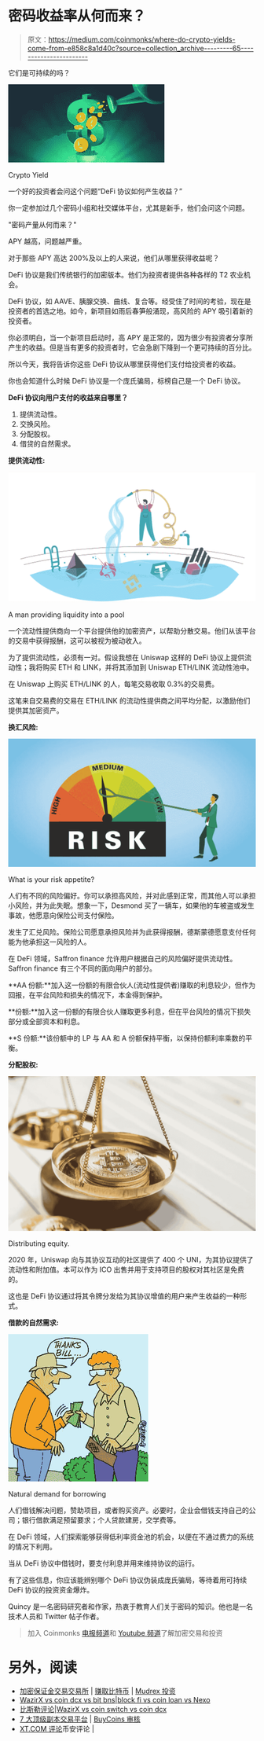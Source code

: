 # 密码收益率从何而来？

> 原文：<https://medium.com/coinmonks/where-do-crypto-yields-come-from-e858c8a1d40c?source=collection_archive---------65----------------------->

它们是可持续的吗？

![](img/b3a83b1d83fb96c35d2cc2b79c0d81c3.png)

Crypto Yield

一个好的投资者会问这个问题“DeFi 协议如何产生收益？”

你一定参加过几个密码小组和社交媒体平台，尤其是新手，他们会问这个问题。

"密码产量从何而来？"

APY 越高，问题越严重。

对于那些 APY 高达 200%及以上的人来说，他们从哪里获得收益呢？

DeFi 协议是我们传统银行的加密版本。他们为投资者提供各种各样的 T2 农业机会。

DeFi 协议，如 AAVE、胰腺交换、曲线、复合等。经受住了时间的考验，现在是投资者的首选之地。如今，新项目如雨后春笋般涌现，高风险的 APY 吸引着新的投资者。

你必须明白，当一个新项目启动时，高 APY 是正常的，因为很少有投资者分享所产生的收益。但是当有更多的投资者时，它会急剧下降到一个更可持续的百分比。

所以今天，我将告诉你这些 DeFi 协议从哪里获得他们支付给投资者的收益。

你也会知道什么时候 DeFi 协议是一个庞氏骗局，标榜自己是一个 DeFi 协议。

**DeFi 协议向用户支付的收益来自哪里？**

1.  提供流动性。
2.  交换风险。
3.  分配股权。
4.  借贷的自然需求。

**提供流动性:**

![](img/284cfc872cb2edc62ac5db47e2bdafd9.png)

A man providing liquidity into a pool

一个流动性提供商向一个平台提供他的加密资产，以帮助分散交易。他们从该平台的交易中获得报酬，这可以被视为被动收入。

为了提供流动性，必须有一对。假设我想在 Uniswap 这样的 DeFi 协议上提供流动性；我将购买 ETH 和 LINK，并将其添加到 Uniswap ETH/LINK 流动性池中。

在 Uniswap 上购买 ETH/LINK 的人，每笔交易收取 0.3%的交易费。

这笔来自交易费的交易在 ETH/LINK 的流动性提供商之间平均分配，以激励他们提供其加密资产。

**换汇风险:**

![](img/916574c30efcd1b966e18e8f5735c07c.png)

What is your risk appetite?

人们有不同的风险偏好。你可以承担高风险，并对此感到正常，而其他人可以承担小风险，并为此失眠。想象一下，Desmond 买了一辆车，如果他的车被盗或发生事故，他愿意向保险公司支付保险。

发生了汇兑风险。保险公司愿意承担风险并为此获得报酬，德斯蒙德愿意支付任何能为他承担这一风险的人。

在 DeFi 领域，Saffron finance 允许用户根据自己的风险偏好提供流动性。Saffron finance 有三个不同的面向用户的部分。

**AA 份额:**加入这一份额的有限合伙人(流动性提供者)赚取的利息较少，但作为回报，在平台风险和损失的情况下，本金得到保护。

**份额:**加入这一份额的有限合伙人赚取更多利息，但在平台风险的情况下损失部分或全部资本和利息。

**S 份额:**该份额中的 LP 与 AA 和 A 份额保持平衡，以保持份额利率乘数的平衡。

**分配股权:**

![](img/377987f6c3d245e4d47770d071e68c28.png)

Distributing equity.

2020 年，Uniswap 向与其协议互动的社区提供了 400 个 UNI，为其协议提供了流动性和附加值。本可以作为 ICO 出售并用于支持项目的股权对其社区是免费的。

这也是 DeFi 协议通过将其令牌分发给为其协议增值的用户来产生收益的一种形式。

**借款的自然需求:**

![](img/3d99a6f6cbcdbe0241f9f791e5807c13.png)

Natural demand for borrowing

人们借钱解决问题，赞助项目，或者购买资产。必要时，企业会借钱支持自己的公司；银行借款满足预留要求；个人贷款建房，交学费等。

在 DeFi 领域，人们探索能够获得低利率资金池的机会，以便在不通过费力的系统的情况下利用。

当从 DeFi 协议中借钱时，要支付利息并用来维持协议的运行。

有了这些信息，你应该能辨别哪个 DeFi 协议伪装成庞氏骗局，等待着用可持续 DeFi 协议的投资资金爆炸。

Quincy 是一名密码研究者和作家，热衷于教育人们关于密码的知识。他也是一名技术人员和 Twitter 帖子作者。

> 加入 Coinmonks [电报频道](https://t.me/coincodecap)和 [Youtube 频道](https://www.youtube.com/c/coinmonks/videos)了解加密交易和投资

# 另外，阅读

*   [加密保证金交易交易所](/coinmonks/crypto-margin-trading-exchanges-428b1f7ad108) | [赚取比特币](/coinmonks/earn-bitcoin-6e8bd3c592d9) | [Mudrex 投资](https://coincodecap.com/mudrex-invest-review-the-best-way-to-invest-in-crypto)
*   [WazirX vs coin dcx vs bit bns](/coinmonks/wazirx-vs-coindcx-vs-bitbns-149f4f19a2f1)|[block fi vs coin loan vs Nexo](/coinmonks/blockfi-vs-coinloan-vs-nexo-cb624635230d)
*   [比斯勒评论](https://coincodecap.com/bitsler-review)|[WazirX vs coin switch vs coin dcx](https://coincodecap.com/wazirx-vs-coinswitch-vs-coindcx)
*   [7 大顶级副本交易平台](https://coincodecap.com/copy-trading-platforms) | [BuyCoins 审核](https://coincodecap.com/buycoins-review)
*   [XT.COM 评论](https://coincodecap.com/profittradingapp-for-binance)币安评论 |